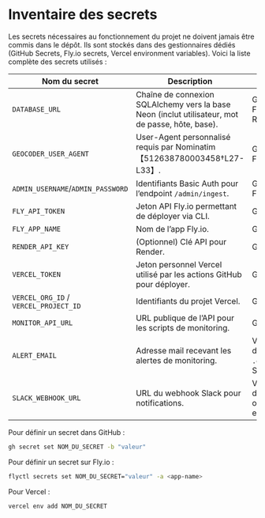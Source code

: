 # Inventaire des secrets

Les secrets nécessaires au fonctionnement du projet ne doivent jamais être
commis dans le dépôt. Ils sont stockés dans des gestionnaires dédiés
(GitHub Secrets, Fly.io secrets, Vercel environment variables). Voici la
liste complète des secrets utilisés :

| Nom du secret | Description | Emplacement |
| --- | --- | --- |
| `DATABASE_URL` | Chaîne de connexion SQLAlchemy vers la base Neon (inclut utilisateur, mot de passe, hôte, base). | GitHub Secrets, Fly.io secrets, Render env |
| `GEOCODER_USER_AGENT` | User-Agent personnalisé requis par Nominatim【512638780003458†L27-L33】. | GitHub Secrets, Fly.io secrets |
| `ADMIN_USERNAME`/`ADMIN_PASSWORD` | Identifiants Basic Auth pour l’endpoint `/admin/ingest`. | GitHub Secrets, Fly.io secrets |
| `FLY_API_TOKEN` | Jeton API Fly.io permettant de déployer via CLI. | GitHub Secrets |
| `FLY_APP_NAME` | Nom de l’app Fly.io. | GitHub Secrets |
| `RENDER_API_KEY` | (Optionnel) Clé API pour Render. | GitHub Secrets |
| `VERCEL_TOKEN` | Jeton personnel Vercel utilisé par les actions GitHub pour déployer. | GitHub Secrets |
| `VERCEL_ORG_ID` / `VERCEL_PROJECT_ID` | Identifiants du projet Vercel. | GitHub Secrets |
| `MONITOR_API_URL` | URL publique de l’API pour les scripts de monitoring. | GitHub Secrets |
| `ALERT_EMAIL` | Adresse mail recevant les alertes de monitoring. | Variables d’environnement `.env` ou GitHub Secrets |
| `SLACK_WEBHOOK_URL` | URL du webhook Slack pour notifications. | Variables d’environnement ou secrets externes |

Pour définir un secret dans GitHub :

```bash
gh secret set NOM_DU_SECRET -b "valeur"
```

Pour définir un secret sur Fly.io :

```bash
flyctl secrets set NOM_DU_SECRET="valeur" -a <app-name>
```

Pour Vercel :

```bash
vercel env add NOM_DU_SECRET
```
